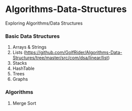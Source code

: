 # Algorithms-Data-Structures
Exploring Algorithms/Data Structures

### Basic Data Structures
  1. Arrays & Strings
  2. Lists (https://github.com/GolfRider/Algorithms-Data-Structures/tree/master/src/com/dsa/linear/list)
  3. Stacks
  4. HashTable
  5. Trees
  6. Graphs
  
### Algorithms
  1. Merge Sort
